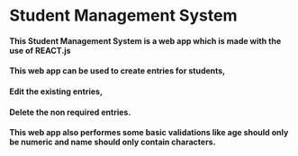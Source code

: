 # Student Management System

#### This Student Management System is a web app which is made with the use of REACT.js
#### This web app can be used to create entries for students,
#### Edit the existing entries,
#### Delete the non required entries.
#### This web app also performes some basic validations like age should only be numeric and name should only contain characters.
